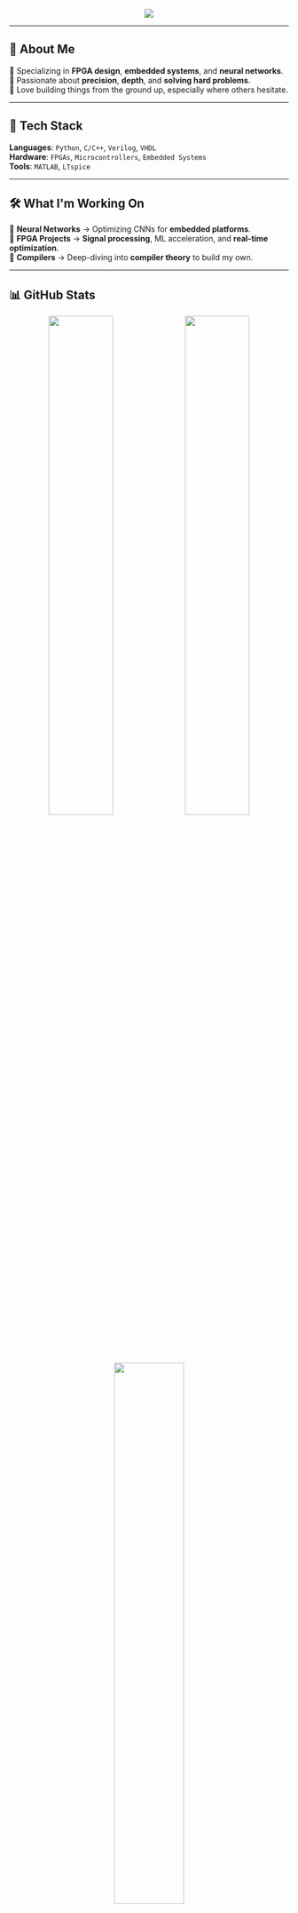 <p align="center">
  <a href="https://git.io/typing-svg">
    <img src="https://readme-typing-svg.herokuapp.com?color=%2336BCF7&center=true&vCenter=true&lines=Hello!+I'm+PetrarkaR.;FPGA+Designer+%7C+Embedded+Systems+%7C+ML+Engineer">
  </a>
</p>

---

## 🚀 About Me

🔹 Specializing in **FPGA design**, **embedded systems**, and **neural networks**.  
🔹 Passionate about **precision**, **depth**, and **solving hard problems**.  
🔹 Love building things from the ground up, especially where others hesitate.  

---

## 🔧 Tech Stack

**Languages**: `Python`, `C/C++`, `Verilog`, `VHDL`  
**Hardware**: `FPGAs`, `Microcontrollers`, `Embedded Systems`  
**Tools**: `MATLAB`, `LTspice`  

---

## 🛠️ What I'm Working On

🔹 **Neural Networks** → Optimizing CNNs for **embedded platforms**.  
🔹 **FPGA Projects** → **Signal processing**, ML acceleration, and **real-time optimization**.  
🔹 **Compilers** → Deep-diving into **compiler theory** to build my own.  

---

## 📊 GitHub Stats

<p align="center">
  <img src="https://github-readme-stats.vercel.app/api?username=PetrarkaR&show_icons=true&theme=tokyonight" width="48%"/>
  <img src="https://github-readme-streak-stats.herokuapp.com/?user=PetrarkaR&theme=tokyonight" width="48%"/>
</p>

<p align="center">
  <img src="https://github-readme-stats.vercel.app/api/top-langs/?username=PetrarkaR&layout=compact&theme=tokyonight" width="50%"/>
</p>

---

## 📬 Connect With Me

🌐 **Portfolio** → [petrarkar.github.io](https://petrarkar.github.io)  
💼 **LinkedIn** → [Petar Ristić](https://www.linkedin.com/in/petar-ristic-894890296/)  

---
